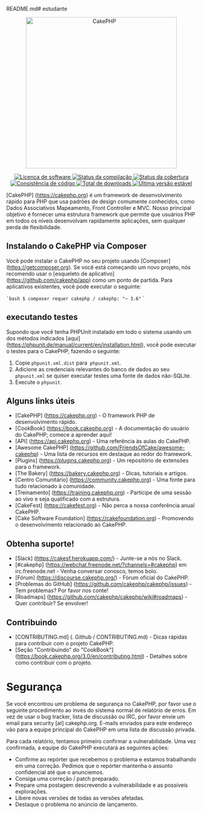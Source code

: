 README.md# estudante
<p align = "center">
  <a href="https://cakephp.org/" target="_blank">
    <img alt = "CakePHP" src = "https://cakephp.org/v2/img/logos/CakePHP_Logo.svg" width = "400" />
  </a>
</ p>
<p align = "center">
    <a href="LICENSE" target="_blank">
        <img alt = "Licença de software" src = "https://img.shields.io/badge/license-MIT-brightgreen.svg?style=flat-square">
    </a>
    <a href="https://travis-ci.org/cakephp/cakephp" target="_blank">
        <img alt = "Status da compilação" src = "https://img.shields.io/travis/cakephp/cakephp/master.svg?style=flat-square">
    </a>
    <a href="https://codecov.io/github/cakephp/cakephp" target="_blank">
        <img alt = "Status da cobertura" src = "https://img.shields.io/codecov/c/github/cakephp/cakephp.svg?style=flat-square">
    </a>
    <a href="https://squizlabs.github.io/PHP_CodeSniffer/analysis/cakephp/cakephp/" target="_blank">
        <img alt = "Consistência de código" src = "https://squizlabs.github.io/PHP_CodeSniffer/analysis/cakephp/cakephp/grade.svg">
    </a>
    <a href="https://packagist.org/packages/cakephp/cakephp" target="_blank">
        <img alt = "Total de downloads" src = "https://img.shields.io/packagist/dt/cakephp/cakephp.svg?style=flat-square">
    </a>
    <a href="https://packagist.org/packages/cakephp/cakephp" target="_blank">
        <img alt = "Última versão estável" src = "https://img.shields.io/packagist/v/cakephp/cakephp.svg?style=flat-square&label=stable">
    </a>
</ p>

[CakePHP] (https://cakephp.org) é um framework de desenvolvimento rápido para PHP que
usa padrões de design comumente conhecidos, como Dados Associativos
Mapeamento, Front Controller e MVC. Nosso principal objetivo é fornecer uma estrutura
framework que permite que usuários PHP em todos os níveis desenvolvam rapidamente
aplicações, sem qualquer perda de flexibilidade.

## Instalando o CakePHP via Composer

Você pode instalar o CakePHP no seu projeto usando
[Composer] (https://getcomposer.org). Se você está começando um novo projeto, nós
recomendo usar o [esqueleto de aplicativo] (https://github.com/cakephp/app) como
um ponto de partida. Para aplicativos existentes, você pode executar o seguinte:

`` `bash
$ composer requer cakephp / cakephp: "~ 3.6"
`` `

## executando testes

Supondo que você tenha PHPUnit instalado em todo o sistema usando um dos métodos indicados
[aqui] (https://phpunit.de/manual/current/en/installation.html), você pode executar o
testes para o CakePHP, fazendo o seguinte:

1. Copie `phpunit.xml.dist` para` phpunit.xml`.
2. Adicione as credenciais relevantes do banco de dados ao seu `phpunit.xml` se quiser executar testes
   uma fonte de dados não-SQLite.
3. Execute o `phpunit`.

## Alguns links úteis

* [CakePHP] (https://cakephp.org) - O framework PHP de desenvolvimento rápido.
* [CookBook] (https://book.cakephp.org) - A documentação do usuário do CakePHP; comece a aprender aqui!
* [API] (https://api.cakephp.org) - Uma referência às aulas do CakePHP.
* [Awesome CakePHP] (https://github.com/FriendsOfCake/awesome-cakephp) - Uma lista de recursos em destaque ao redor do framework.
* [Plugins] (https://plugins.cakephp.org) - Um repositório de extensões para o framework.
* [The Bakery] (https://bakery.cakephp.org) - Dicas, tutoriais e artigos.
* [Centro Comunitário] (https://community.cakephp.org) - Uma fonte para tudo relacionado à comunidade.
* [Treinamento] (https://training.cakephp.org) - Participe de uma sessão ao vivo e seja qualificado com a estrutura.
* [CakeFest] (https://cakefest.org) - Não perca a nossa conferência anual CakePHP.
* [Cake Software Foundation] (https://cakefoundation.org) - Promovendo o desenvolvimento relacionado ao CakePHP.

## Obtenha suporte!

* [Slack] (https://cakesf.herokuapp.com/) - Junte-se a nós no Slack.
* [#cakephp] (https://webchat.freenode.net/?channels=#cakephp) em irc.freenode.net - Venha conversar conosco, temos bolo.
* [Fórum] (https://discourse.cakephp.org/) - Fórum oficial do CakePHP.
* [Problemas do GitHub] (https://github.com/cakephp/cakephp/issues) - Tem problemas? Por favor nos conte!
* [Roadmaps] (https://github.com/cakephp/cakephp/wiki#roadmaps) - Quer contribuir? Se envolver!

## Contribuindo

* [CONTRIBUTING.md] (. Github / CONTRIBUTING.md) - Dicas rápidas para contribuir com o projeto CakePHP.
* [Seção "Contribuindo" do "CookBook"] (https://book.cakephp.org/3.0/en/contributing.html) - Detalhes sobre como contribuir com o projeto.

# Segurança

Se você encontrou um problema de segurança no CakePHP, por favor use o seguinte procedimento ao invés do sistema normal de relatório de erros. Em vez de usar o bug tracker, lista de discussão ou IRC, por favor envie um email para security [at] cakephp.org. E-mails enviados para este endereço vão para a equipe principal do CakePHP em uma lista de discussão privada.

Para cada relatório, tentamos primeiro confirmar a vulnerabilidade. Uma vez confirmada, a equipe do CakePHP executará as seguintes ações:

- Confirme ao repórter que recebemos o problema e estamos trabalhando em uma correção. Pedimos que o repórter mantenha o assunto confidencial até que o anunciemos.
- Consiga uma correção / patch preparado.
- Prepare uma postagem descrevendo a vulnerabilidade e as possíveis explorações.
- Libere novas versões de todas as versões afetadas.
- Destaque o problema no anúncio de lançamento.
